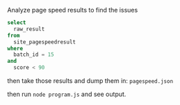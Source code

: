 Analyze page speed results to find the issues


```sql
select
  raw_result
from
  site_pagespeedresult
where
  batch_id = 15
and
  score < 90
```

then take those results and dump them in: `pagespeed.json`


then run `node program.js` and see output.
